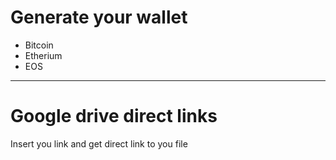 # Generate your wallet
* Bitcoin
* Etherium
* EOS
---
# Google drive direct links
Insert you link and get direct link to you file


